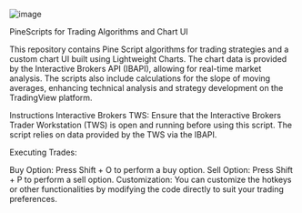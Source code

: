 ![image](https://github.com/user-attachments/assets/2ceac865-d1fc-46e2-8894-6c25a477d5a9)


PineScripts for Trading Algorithms and Chart UI

This repository contains Pine Script algorithms for trading strategies and a custom chart UI built using Lightweight Charts. The chart data is provided by the Interactive Brokers API (IBAPI), allowing for real-time market analysis. The scripts also include calculations for the slope of moving averages, enhancing technical analysis and strategy development on the TradingView platform.


Instructions
Interactive Brokers TWS: Ensure that the Interactive Brokers Trader Workstation (TWS) is open and running before using this script. The script relies on data provided by the TWS via the IBAPI.

Executing Trades:

Buy Option: Press Shift + O to perform a buy option.
Sell Option: Press Shift + P to perform a sell option.
Customization: You can customize the hotkeys or other functionalities by modifying the code directly to suit your trading preferences.
